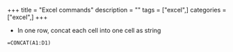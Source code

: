 +++
title = "Excel commands"
description = ""
tags = ["excel",]
categories = ["excel",]
+++ 
- In one row, concat each cell into one cell as string
```t
=CONCAT(A1:D1)
```